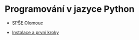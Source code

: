 # Programování v jazyce Python
 * [SPŠE Olomouc](http://www.spseol.cz)

* [Instalace a první kroky](010_prvni_kroky.md)

